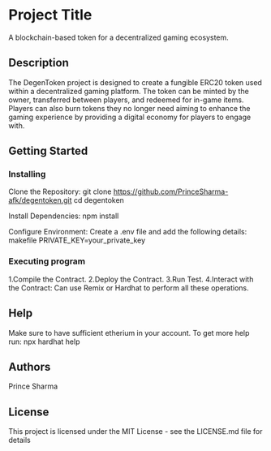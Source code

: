 # Project Title

A blockchain-based token for a decentralized gaming ecosystem.

## Description

The DegenToken project is designed to create a fungible ERC20 token used within a decentralized gaming platform. The token can be minted by the owner, transferred between players, and redeemed for in-game items. Players can also burn tokens they no longer need aiming to enhance the gaming experience by providing a digital economy for players to engage with.

## Getting Started

### Installing
Clone the Repository:
git clone https://github.com/PrinceSharma-afk/degentoken.git
cd degentoken

Install Dependencies:
npm install

Configure Environment:
Create a .env file and add the following details:
makefile
PRIVATE_KEY=your_private_key

### Executing program
1.Compile the Contract.
2.Deploy the Contract.
3.Run Test.
4.Interact with the Contract:
Can use Remix or Hardhat to perform all these operations.

## Help
Make sure to have sufficient etherium in your account.
To get more help run:
npx hardhat help

## Authors
Prince Sharma

## License

This project is licensed under the MIT License - see the LICENSE.md file for details
